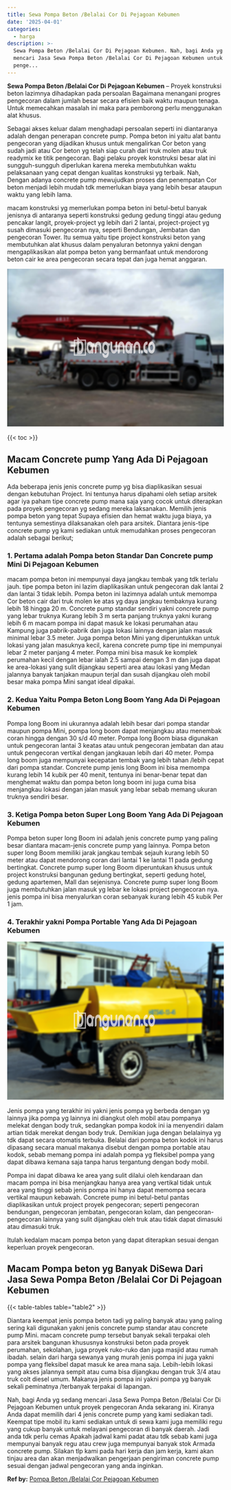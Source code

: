 ```yaml
---
title: Sewa Pompa Beton /Belalai Cor Di Pejagoan Kebumen
date: '2025-04-01'
categories:
  - harga
description: >-
  Sewa Pompa Beton /Belalai Cor Di Pejagoan Kebumen. Nah, bagi Anda yg sedang
  mencari Jasa Sewa Pompa Beton /Belalai Cor Di Pejagoan Kebumen untuk proyek
  penge...
---
```


**Sewa Pompa Beton /Belalai Cor Di Pejagoan Kebumen** – Proyek konstruksi beton lazimnya dihadapkan pada persoalan Bagaimana menangani progres pengecoran dalam jumlah besar secara efisien baik waktu maupun tenaga. Untuk memecahkan masalah ini maka para pemborong perlu menggunakan alat khusus.

Sebagai akses keluar dalam menghadapi persoalan seperti ini diantaranya adalah dengan penerapan concrete pump. Pompa beton ini yaitu alat bantu pengecoran yang dijadikan khusus untuk mengalirkan Cor beton yang sudah jadi atau Cor beton yg telah siap curah dari truk molen atau truk readymix ke titik pengecoran. Bagi pelaku proyek konstruksi besar alat ini sungguh-sungguh diperlukan karena mereka membutuhkan waktu pelaksanaan yang cepat dengan kualitas konstruksi yg terbaik. Nah, Dengan adanya concrete pump mewujudkan proses dan penempatan Cor beton menjadi lebih mudah tdk memerlukan biaya yang lebih besar ataupun waktu yang lebih lama.

macam konstruksi yg memerlukan pompa beton ini betul-betul banyak jenisnya di antaranya seperti konstruksi gedung gedung tinggi atau gedung pencakar langit, proyek-project yg lebih dari 2 lantai, project-project yg susah dimasuki pengecoran nya, seperti Bendungan, Jembatan dan pengecoran Tower. Itu semua yaitu tipe project konstruksi beton yang membutuhkan alat khusus dalam penyaluran betonnya yakni dengan mengaplikasikan alat pompa beton yang bermanfaat untuk mendorong beton cair ke area pengecoran secara tepat dan juga hemat anggaran.

![Sewa Pompa Beton /Belalai Cor Di Pejagoan Kebumen](/images/sewa-concrete-pump-25.png)

{{< toc >}}

## Macam Concrete pump Yang Ada Di Pejagoan Kebumen

Ada beberapa jenis jenis concrete pump yg bisa diaplikasikan sesuai dengan kebutuhan Project. Ini tentunya harus dipahami oleh setiap arsitek agar iya paham tipe concrete pump mana saja yang cocok untuk diterapkan pada proyek pengecoran yg sedang mereka laksanakan. Memilih jenis pompa beton yang tepat Supaya efisien dan hemat waktu juga biaya, ya tentunya semestinya dilaksanakan oleh para arsitek. Diantara jenis-tipe concrete pump yg kami sediakan untuk memudahkan proses pengecoran adalah sebagai berikut;

### 1\. Pertama adalah Pompa beton Standar Dan Concrete pump Mini Di Pejagoan Kebumen

macam pompa beton ini mempunyai daya jangkau tembak yang tdk terlalu jauh. tipe pompa beton ini lazim diaplikasikan untuk pengecoran dak lantai 2 dan lantai 3 tidak lebih. Pompa beton ini lazimnya adalah untuk memompa Cor beton cair dari truk molen ke atas yg daya jangkau tembaknya kurang lebih 18 hingga 20 m. Concrete pump standar sendiri yakni concrete pump yang lebar truknya Kurang lebih 3 m serta panjang truknya yakni kurang lebih 6 m macam pompa ini dapat masuk ke lokasi perumahan atau Kampung juga pabrik-pabrik dan juga lokasi lainnya dengan jalan masuk minimal lebar 3.5 meter. Juga pompa beton Mini yang diperuntukkan untuk lokasi yang jalan masuknya kecil, karena concrete pump tipe ini mempunyai lebar 2 meter panjang 4 meter. Pompa mini bisa masuk ke komplek perumahan kecil dengan lebar ialah 2.5 sampai dengan 3 m dan juga dapat ke area-lokasi yang sulit dijangkau seperti area atau lokasi yang Medan jalannya banyak tanjakan maupun terjal dan susah dijangkau oleh mobil besar maka pompa Mini sangat ideal dipakai.

### 2\. Kedua Yaitu Pompa Beton Long Boom Yang Ada Di Pejagoan Kebumen

Pompa long Boom ini ukurannya adalah lebih besar dari pompa standar maupun pompa Mini, pompa long boom dapat menjangkau atau menembak coran hingga dengan 30 s/d 40 meter. Pompa long Boom biasa digunakan untuk pengecoran lantai 3 keatas atau untuk pengecoran jembatan dan atau untuk pengecoran vertikal dengan jangkauan lebih dari 40 meter. Pompa long boom juga mempunyai kecepatan tembak yang lebih tahan /lebih cepat dari pompa standar. Concrete pump jenis long Boom ini bisa memompa kurang lebih 14 kubik per 40 menit, tentunya ini benar-benar tepat dan menghemat waktu dan pompa beton long boom ini juga cuma bisa menjangkau lokasi dengan jalan masuk yang lebar sebab memang ukuran truknya sendiri besar.

### 3\. Ketiga Pompa beton Super Long Boom Yang Ada Di Pejagoan Kebumen

Pompa beton super long Boom ini adalah jenis concrete pump yang paling besar diantara macam-jenis concrete pump yang lainnya. Pompa beton super long Boom memiliki jarak jangkau tembak sejauh kurang lebih 50 meter atau dapat mendorong coran dari lantai 1 ke lantai 11 pada gedung bertingkat. Concrete pump super long Boom diperuntukan khusus untuk project konstruksi bangunan gedung bertingkat, seperti gedung hotel, gedung apartemen, Mall dan sejenisnya. Concrete pump super long Boom juga membutuhkan jalan masuk yg lebar ke lokasi project pengecoran nya. jenis pompa ini bisa menyalurkan coran sebanyak kurang lebih 45 kubik Per 1 jam.

### 4\. Terakhir yakni Pompa Portable Yang Ada Di Pejagoan Kebumen

![Sewa Pompa Beton /Belalai Cor Di Pejagoan Kebumen](/images/sewa-concrete-pump-20.png)

Jenis pompa yang terakhir ini yakni jenis pompa yg berbeda dengan yg lainnya jika pompa yg lainnya ini diangkut oleh mobil atau pompanya melekat dengan body truk, sedangkan pompa kodok ini ia menyendiri dalam artian tidak merekat dengan body truk. Demikian juga dengan belalainya yg tdk dapat secara otomatis terbuka. Belalai dari pompa beton kodok ini harus dipasang secara manual makanya disebut dengan pompa portable atau kodok, sebab memang pompa ini adalah pompa yg fleksibel pompa yang dapat dibawa kemana saja tanpa harus tergantung dengan body mobil.

Pompa ini dapat dibawa ke area yang sulit dilalui oleh kendaraan dan macam pompa ini bisa menjangkau hanya area yang vertikal tidak untuk area yang tinggi sebab jenis pompa ini hanya dapat memompa secara vertikal maupun kebawah. Concrete pump ini betul-betul pantas diaplikasikan untuk project proyek pengecoran; seperti pengecoran bendungan, pengecoran jembatan, pengecoran kolam, dan pengecoran-pengecoran lainnya yang sulit dijangkau oleh truk atau tidak dapat dimasuki atau dimasuki truk.

Itulah kedalam macam pompa beton yang dapat diterapkan sesuai dengan keperluan proyek pengecoran.

## Macam Pompa beton yg Banyak DiSewa Dari Jasa Sewa Pompa Beton /Belalai Cor Di Pejagoan Kebumen

{{< table-tables table="table2" >}}

Diantara keempat jenis pompa beton tadi yg paling banyak atau yang paling sering kali digunakan yakni jenis concrete pump standar atau concrete pump Mini. macam concrete pump tersebut banyak sekali terpakai oleh para arsitek bangunan khususnya konstruksi beton pada proyek perumahan, sekolahan, juga proyek ruko-ruko dan juga masjid atau rumah ibadah. selain dari harga sewanya yang murah jenis pompa ini juga yakni pompa yang fleksibel dapat masuk ke area mana saja. Lebih-lebih lokasi yang akses jalannya sempit atau cuma bisa dijangkau dengan truk 3/4 atau truk colt diesel umum. Makanya jenis pompa ini yakni pompa yg banyak sekali peminatnya /terbanyak terpakai di lapangan.

Nah, bagi Anda yg sedang mencari Jasa Sewa Pompa Beton /Belalai Cor Di Pejagoan Kebumen untuk proyek pengecoran Anda sekarang ini. Kiranya Anda dapat memilih dari 4 jenis concrete pump yang kami sediakan tadi. Keempat tipe mobil itu kami sediakan untuk di sewa kami juga memiliki regu yang cukup banyak untuk melayani pengecoran di banyak daerah. Jadi anda tdk perlu cemas Apakah jadwal kami padat atau tdk sebab kami juga mempunyai banyak regu atau crew juga mempunyai banyak stok Armada concrete pump. Silakan tlp kami pada hari kerja dan jam kerja, kami akan tinjau area dan akan menjadwalkan pengerjaan pengiriman concrete pump sesuai dengan jadwal pengecoran yang anda inginkan.

**Ref by:** [Pompa Beton /Belalai Cor Pejagoan Kebumen](https://id.wikipedia.org/wiki/Pompa)
